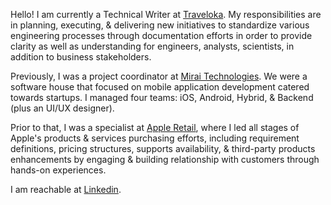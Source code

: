 Hello! I am currently a Technical Writer at [Traveloka](https://traveloka.com). My responsibilities are in planning, executing, & delivering new initiatives to standardize various engineering processes through documentation efforts in order to provide clarity as well as understanding for engineers, analysts, scientists, in addition to business stakeholders.

Previously, I was a project coordinator at [Mirai Technologies](https://mirai.co.id/). We were a software house that focused on mobile application development catered towards startups. I managed four teams: iOS, Android, Hybrid, & Backend (plus an UI/UX designer). 

Prior to that, I was a specialist at [Apple Retail](https://www.apple.com/retail/), where I led all stages of Apple's products & services purchasing efforts, including requirement definitions, pricing structures, supports availability, & third-party products enhancements by engaging & building relationship with customers through hands-on experiences. 

I am reachable at [Linkedin](https://www.linkedin.com/in/yohanneswijaya/). 

